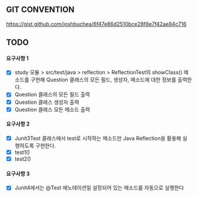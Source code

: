 ## GIT CONVENTION
https://gist.github.com/joshbuchea/6f47e86d2510bce28f8e7f42ae84c716

## TODO
#### 요구사항 1
- [x] study 모듈 > src/test/java > reflection > ReflectionTest의 showClass() 메소드를 구현해 Question 클래스의 모든 필드, 생성자, 메소드에 대한 정보를 출력한다.
- [x] Question 클래스의 모든 필드 출력
- [x] Question 클래스 생성자 출력
- [x] Question 클래스 모든 메소드 출력

#### 요구사항 2
- [x] Junit3Test 클래스에서 test로 시작하는 메소드만 Java Reflection을 활용해 실행하도록 구현한다.
- [x] test1()
- [x] test2()

#### 요구사항 3
- [x] Junit4에서는 @Test 애노테이션일 설정되어 있는 메소드를 자동으로 실행한다